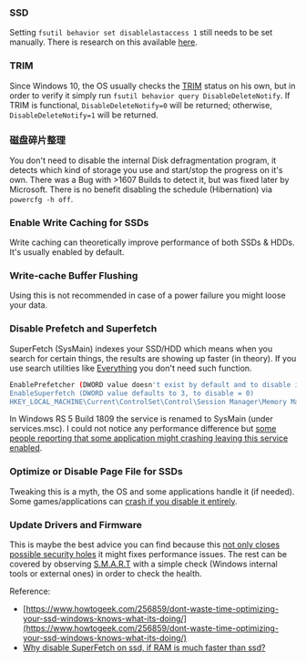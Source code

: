### SSD

Setting `fsutil behavior set disablelastaccess 1` still needs to be set manually. There is research on this available [here](https://translate.google.com/translate?hl=en&sl=ja&u=http://blog.livedoor.jp/nichepcgamer/archives/1071061265.html&prev=search).

### TRIM

Since Windows 10, the OS usually checks the [TRIM](https://en.wikipedia.org/wiki/Trim_(computing)) status on his own, but in order to verify it simply run `fsutil behavior query DisableDeleteNotify`. If TRIM is functional, `DisableDeleteNotify=0` will be returned; otherwise, `DisableDeleteNotify=1` will be returned.

### 磁盘碎片整理

You  don't need to disable the internal Disk defragmentation program, it detects which kind of storage you use and start/stop the progress on it's own. There was a Bug with >1607 Builds to detect it, but was fixed later by Microsoft. There is no benefit disabling the schedule (Hibernation) via `powercfg -h off`.

### Enable Write Caching for SSDs

Write caching can theoretically improve performance of both SSDs & HDDs. It's usually enabled by default.

### Write-cache Buffer Flushing

Using this is not recommended in case of a power failure you might loose your data.

### Disable Prefetch and Superfetch

SuperFetch (SysMain) indexes your SSD/HDD which means when you search for certain things, the results are showing up faster (in theory). If you use search utilities like [Everything](https://www.voidtools.com/downloads/) you don't need such function.


```bash
EnablePrefetcher (DWORD value doesn't exist by default and to disable it the value must be 0)
EnableSuperfetch (DWORD value defaults to 3, to disable = 0)
HKEY_LOCAL_MACHINE\Current\ControlSet\Control\Session Manager\Memory Management\PrefetchParameters
```

In Windows RS 5 Build 1809 the service is renamed to SysMain (under services.msc). I could not notice any performance difference but [some people reporting that some application might crashing leaving this service enabled](https://www.tenforums.com/general-support/118718-no-superfetch-service-1809-a-post1477496.html?s=eef7013da02a202c620d0f84ec73f88f#post1477496).


### Optimize or Disable Page File for SSDs

Tweaking this is a myth, the OS and some applications handle it (if needed). Some games/applications can [crash if you disable it entirely](https://lifehacker.com/understanding-the-windows-pagefile-and-why-you-shouldnt-5426041).


### Update Drivers and Firmware

This is maybe the best advice you can find because this [not only closes possible security holes](https://techcrunch.com/2018/11/05/crucial-samsung-solid-state-drives-busted-encryption/) it might fixes performance issues. The rest can be covered by observing [S.M.A.R.T](https://en.wikipedia.org/wiki/S.M.A.R.T.) with a simple check (Windows internal tools or external ones) in order to check the health.


Reference:

* [https://www.howtogeek.com/256859/dont-waste-time-optimizing-your-ssd-windows-knows-what-its-doing/](https://www.howtogeek.com/256859/dont-waste-time-optimizing-your-ssd-windows-knows-what-its-doing/)
* [Why disable SuperFetch on ssd, if RAM is much faster than ssd?](https://answers.microsoft.com/en-us/windows/forum/all/why-disable-superfetch-on-ssd-if-ram-is-much/61b6b215-0f27-473b-9490-b8b297899ac7)
